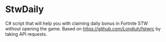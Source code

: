# StwDaily
C# script that will help you with claiming daily bonus in Fortnite STW without opening the game.
Based on https://github.com/Londiuh/fstwrc by taking API requests.
